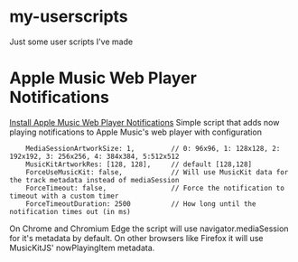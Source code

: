 # my-userscripts
Just some user scripts I've made

# Apple Music Web Player Notifications
[Install Apple Music Web Player Notifications](https://github.com/booploops/my-userscripts/raw/master/applemusic-notifications.user.js)
Simple script that adds now playing notifications to Apple Music's web player with configuration

        MediaSessionArtworkSize: 1,         // 0: 96x96, 1: 128x128, 2: 192x192, 3: 256x256, 4: 384x384, 5:512x512
        MusicKitArtworkRes: [128, 128],     // default [128,128]
        ForceUseMusicKit: false,            // Will use MusicKit data for the track metadata instead of mediaSession
        ForceTimeout: false,                // Force the notification to timeout with a custom timer 
        ForceTimeoutDuration: 2500          // How long until the notification times out (in ms)
        
On Chrome and Chromium Edge the script will use navigator.mediaSession for it's metadata by default.  On other browsers like Firefox it will use MusicKitJS' nowPlayingItem metadata.
